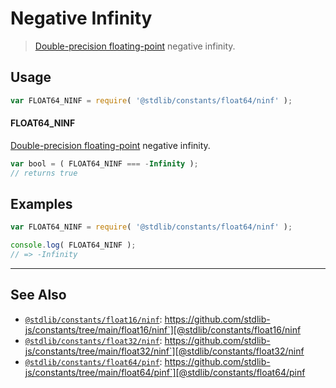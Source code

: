 <!--

@license Apache-2.0

Copyright (c) 2018 The Stdlib Authors.

Licensed under the Apache License, Version 2.0 (the "License");
you may not use this file except in compliance with the License.
You may obtain a copy of the License at

   http://www.apache.org/licenses/LICENSE-2.0

Unless required by applicable law or agreed to in writing, software
distributed under the License is distributed on an "AS IS" BASIS,
WITHOUT WARRANTIES OR CONDITIONS OF ANY KIND, either express or implied.
See the License for the specific language governing permissions and
limitations under the License.

-->

# Negative Infinity

> [Double-precision floating-point][ieee754] negative infinity.

<section class="usage">

## Usage

```javascript
var FLOAT64_NINF = require( '@stdlib/constants/float64/ninf' );
```

#### FLOAT64_NINF

[Double-precision floating-point][ieee754] negative infinity.

```javascript
var bool = ( FLOAT64_NINF === -Infinity );
// returns true
```

</section>

<!-- /.usage -->

<section class="examples">

## Examples

<!-- TODO: better example -->

<!-- eslint no-undef: "error" -->

```javascript
var FLOAT64_NINF = require( '@stdlib/constants/float64/ninf' );

console.log( FLOAT64_NINF );
// => -Infinity
```

</section>

<!-- /.examples -->

<!-- Section for related `stdlib` packages. Do not manually edit this section, as it is automatically populated. -->

<section class="related">

* * *

## See Also

-   [`@stdlib/constants/float16/ninf`][@stdlib/constants/float16/ninf]: https://github.com/stdlib-js/constants/tree/main/float16/ninf`][@stdlib/constants/float16/ninf
-   [`@stdlib/constants/float32/ninf`][@stdlib/constants/float32/ninf]: https://github.com/stdlib-js/constants/tree/main/float32/ninf`][@stdlib/constants/float32/ninf
-   [`@stdlib/constants/float64/pinf`][@stdlib/constants/float64/pinf]: https://github.com/stdlib-js/constants/tree/main/float64/pinf`][@stdlib/constants/float64/pinf

</section>

<!-- /.related -->

<!-- Section for all links. Make sure to keep an empty line after the `section` element and another before the `/section` close. -->

<section class="links">

[ieee754]: https://en.wikipedia.org/wiki/IEEE_754-1985

<!-- <related-links> -->

[@stdlib/constants/float16/ninf]: https://github.com/stdlib-js/constants/tree/main/float16/ninf

[@stdlib/constants/float32/ninf]: https://github.com/stdlib-js/constants/tree/main/float32/ninf

[@stdlib/constants/float64/pinf]: https://github.com/stdlib-js/constants/tree/main/float64/pinf

<!-- </related-links> -->

</section>

<!-- /.links -->
